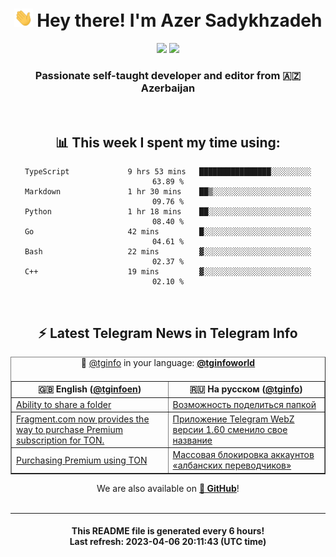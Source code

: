 <div align="center">
	<div>
		<h1>
      <img src="./assets/hi.gif" width="30px"> Hey there! I'm Azer Sadykhzadeh
    </h1>
    <img height="18" src="https://komarev.com/ghpvc/?username=sadykhzadeh&label=Views&color=2081c1&style=flat-square" />
		<a href="https://wakatime.com/@Azer"> <img height="18" src="https://wakatime.com/badge/user/f80ae27a-c328-426f-a381-bc84136e2dd6.svg" /> </a>
    <h3>
      Passionate self-taught developer and editor from 🇦🇿 Azerbaijan
    </h3>
  </div>
  <br>

<h2>📊 This week I spent my time using:</h2>

<!--START_SECTION:waka-->

```text
TypeScript             9 hrs 53 mins   ████████████████░░░░░░░░░   63.89 %
Markdown               1 hr 30 mins    ██▒░░░░░░░░░░░░░░░░░░░░░░   09.76 %
Python                 1 hr 18 mins    ██░░░░░░░░░░░░░░░░░░░░░░░   08.40 %
Go                     42 mins         █░░░░░░░░░░░░░░░░░░░░░░░░   04.61 %
Bash                   22 mins         ▓░░░░░░░░░░░░░░░░░░░░░░░░   02.37 %
C++                    19 mins         ▓░░░░░░░░░░░░░░░░░░░░░░░░   02.10 %
```

<!--END_SECTION:waka-->

<br>

<h2>⚡️ Latest Telegram News in Telegram Info</h2>
  <table border>
		<tr>
			<th width="50%">🇬🇧 English (<a href="https://t.me/tginfoen">@tginfoen</a>)</th>
			<th>🇷🇺 На русском (<a href="https://t.me/tginfo">@tginfo</a>)</th>
		</tr>
		<caption>🚩 <a href="https://t.me/tginfo">@tginfo</a> in your language: <a href="https://t.me/tginfoworld"><b>@tginfoworld</b></a><caption/>
  <tr><td><a href="https://t.me/tginfoen/1634">Ability to share a folder</a></td>
    <td><a href="https://t.me/tginfo/3635">Возможность поделиться папкой</a></td></tr><tr><td><a href="https://t.me/tginfoen/1633">Fragment.com now provides the way to purchase Premium subscription for TON. </a></td>
    <td><a href="https://t.me/tginfo/3634">Приложение Telegram WebZ версии 1.60 сменило свое название</a></td></tr><tr><td><a href="https://t.me/tginfoen/1632">Purchasing Premium using TON</a></td>
    <td><a href="https://t.me/tginfo/3633">Массовая блокировка аккаунтов «албанских переводчиков»</a></td></tr>
</table>
We are also available on <a href="https://github.com/tginfo"><b>🐙 GitHub</b></a>!
</div>

<br>
<hr>
<h4 align="center">This README file is generated <b>every 6 hours</b>!</br>Last refresh: <b>2023-04-06 20:11:43 (UTC time)</b></h4>
